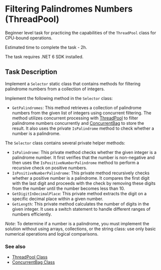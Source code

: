 # Filtering Palindromes Numbers (ThreadPool)

Beginner level task for practicing the capabilities of the `ThreadPool` class for CPU-bound operations.

Estimated time to complete the task - 2h.

The task requires .NET 6 SDK installed.

## Task Description

Implement a `Selector` static class that contains methods for filtering palindrome numbers from a collection of integers.

Implement the following method in the `Selector` class:

- `GetPalindromes`: This method retrieves a collection of palindrome numbers from the given list of integers using concurrent filtering. The method utilizes concurrent processing with [ThreadPool](https://learn.microsoft.com/en-us/dotnet/api/system.threading.threadpool) to filter palindrome numbers concurrently and [ConcurrentBag](https://learn.microsoft.com/en-us/dotnet/api/system.collections.concurrent.concurrentbag-1?view=net-7.0) to store the result. It also uses the private `IsPalindrome` method to check whether a number is a palindrome.

The `Selector` class contains several private helper methods:
- `IsPalindrome`: This private method checks whether the given integer is a palindrome number. It first verifies that the number is non-negative and then uses the `IsPositiveNumberPalindrome` method to perform a recursive check on positive numbers.
- `IsPositiveNumberPalindrome`: This private method recursively checks whether a positive number is a palindrome. It compares the first digit with the last digit and proceeds with the check by removing these digits from the number until the number becomes less than 10.
- `GetDigitInDecimalPlace`: This private method extracts the digit on a specific decimal place within a given number. 
- `GetLength`: This private method calculates the number of digits in the given integer. It uses a switch statement to handle different ranges of numbers efficiently.

_Note_: To determine if a number is a palindrome, you must implement the solution without using arrays, collections, or the string class: use only basic numerical operations and logical comparisons.

### See also

- [ThreadPool Class](https://learn.microsoft.com/en-us/dotnet/api/system.threading.threadpool)
- [ConcurrentBag<T> Class](https://learn.microsoft.com/en-us/dotnet/api/system.collections.concurrent.concurrentbag-1?view=net-7.0)
